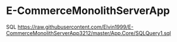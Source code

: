 # E-CommerceMonolithServerApp

SQL https://raw.githubusercontent.com/Elvin1999/E-CommerceMonolithServerApp3212/master/App.Core/SQLQuery1.sql
